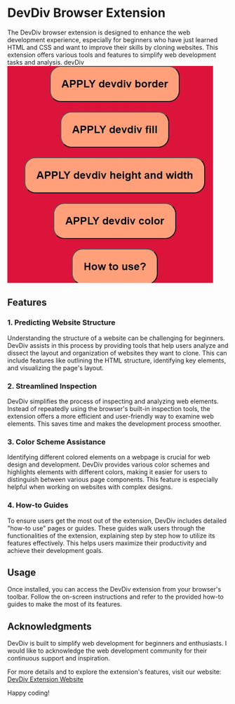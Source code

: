 # DevDiv Browser Extension

The DevDiv browser extension is designed to enhance the web development experience, especially for beginners who have just learned HTML and CSS and want to improve their skills by cloning websites. This extension offers various tools and features to simplify web development tasks and analysis.
devDiv
![DevDiv Extension](./extension-screenshot.jpg)
## Features

### 1. Predicting Website Structure

Understanding the structure of a website can be challenging for beginners. DevDiv assists in this process by providing tools that help users analyze and dissect the layout and organization of websites they want to clone. This can include features like outlining the HTML structure, identifying key elements, and visualizing the page's layout.

### 2. Streamlined Inspection

DevDiv simplifies the process of inspecting and analyzing web elements. Instead of repeatedly using the browser's built-in inspection tools, the extension offers a more efficient and user-friendly way to examine web elements. This saves time and makes the development process smoother.

### 3. Color Scheme Assistance

Identifying different colored elements on a webpage is crucial for web design and development. DevDiv provides various color schemes and highlights elements with different colors, making it easier for users to distinguish between various page components. This feature is especially helpful when working on websites with complex designs.

### 4. How-to Guides

To ensure users get the most out of the extension, DevDiv includes detailed "how-to use" pages or guides. These guides walk users through the functionalities of the extension, explaining step by step how to utilize its features effectively. This helps users maximize their productivity and achieve their development goals.

## Usage

Once installed, you can access the DevDiv extension from your browser's toolbar. Follow the on-screen instructions and refer to the provided how-to guides to make the most of its features.

## Acknowledgments

DevDiv is built to simplify web development for beginners and enthusiasts. I would like to acknowledge the web development community for their continuous support and inspiration.

For more details and to explore the extension's features, visit our website: [DevDiv Extension Website](https://devdiv-web.netlify.app/)

Happy coding!

